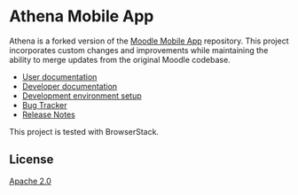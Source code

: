 Athena Mobile App
=================

Athena is a forked version of the [Moodle Mobile App](https://github.com/moodlehq/moodleapp) repository. This project incorporates custom changes and improvements while maintaining the ability to merge updates from the original Moodle codebase.

* [User documentation](https://docs.moodle.org/en/Moodle_app)
* [Developer documentation](https://moodledev.io/general/app)
* [Development environment setup](https://moodledev.io/general/app/development/setup)
* [Bug Tracker](https://tracker.moodle.org/browse/MOBILE)
* [Release Notes](https://moodledev.io/general/app_releases)

This project is tested with BrowserStack.

License
-------

[Apache 2.0](http://www.apache.org/licenses/LICENSE-2.0)
